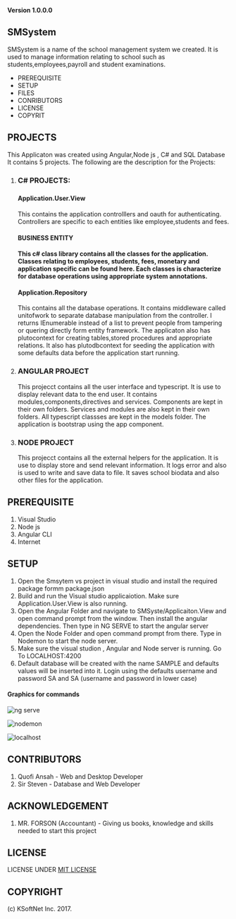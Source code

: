**Version 1.0.0.0**

## SMSystem

SMSystem is a name of the school management system we created. It is used to manage 
information relating to school such as students,employees,payroll and student examinations.

<ul>
  <li>PREREQUISITE</li>
   <li>SETUP</li>
   <li>FILES</li>
   <li>CONRIBUTORS</li>
   <li>LICENSE</li>
   <li>COPYRIT</li>
</ul>

## PROJECTS 
This Applicaton was created using Angular,Node js , C# and SQL Database
It contains 5 projects. The following are the description for the Projects:
  <ol>
            <li> 
                   <h3> C# PROJECTS: <h3>
                      <h4> Application.User.View </h4>
                      <p>
                        This contains the application controlllers and oauth for authenticating. Controllers
                        are specific to each entities like employee,students and fees.
                      </p>
                     <h4>BUSINESS ENTITY<h4>
                      <p>
                        This c# class library contains all the classes for the application. Classes relating to employees,
                        students, fees, monetary and application specific can be found here. Each classes is characterize for 
                        database operations using appropriate system annotations.
                      </p>
                     <h4>Application.Repository</h4>
                      <p>
                        This contains all the database operations. It contains middleware called unitofwork to separate 
                        database manipulation from the controller. I returns IEnumerable instead of a list to prevent people
                        from tampering or quering directly form entity framework.
                        The applicaton also has plutocontext for creating tables,stored procedures and appropriate relations.
                        It also has plutodbcontext for seeding the application with some defaults data before the application 
                        start running.
                      </p>                
          </li>  
          <li>
                      <h3> ANGULAR PROJECT </h3>
                      <p>                        
                        This projecct contains all the user interface and typescript. It is use to 
                        display relevant data to the end user. It contains modules,components,directives
                        and services. Components are kept in their own folders. Services and modules 
                        are also kept in their own folders. All typescript classses are kept in
                        the models folder. The application is bootstrap using the app component.                        
                      </p>
        </li>                        
        <li>
                      <h3>NODE PROJECT</h3>
                      <p> 
                        This projecct contains all the external helpers for the application. It is use to 
                        display store and send relevant information. It logs error and also is used to 
                        write and save data to file. It saves school biodata and also other files for the 
                        application.
                      </p>        
       </li>          
  </ol>


## PREREQUISITE 
  <ol>
      <li>Visual Studio</li>
      <li>Node js</li>
      <li>Angular CLI</li>
      <li>Internet</li>
  </ol>
  
## SETUP

  <ol>
    <li>Open the Smsytem vs project in visual studio and install the required package formm package.json
    </li>
    <li>Build and run the Visual studio applicaiotion. Make sure Application.User.View is also running.
    </li>
    <li>Open the Angular Folder and navigate to SMSyste/Applicaiton.View and open command prompt from the window.
    Then install the angular dependencies. Then type in NG SERVE to start the angular server
    </li>
    <li>Open the Node Folder and open command prompt from there. Type in Nodemon to start the node server.
    </li>
    <li>Make sure the visual studion , Angular and Node server is running. Go To LOCALHOST:4200      
    </li>
    <li>Default database will be created with the name SAMPLE and defaults values will be inserted into it.
     Login using the defaults username and password SA and SA (username and password in lower case) 
    </li>
  </ol>
  
#### Graphics for commands
  
  
![ng serve](https://user-images.githubusercontent.com/33688838/35364634-1bc6bb1e-0168-11e8-8993-0cf6e884b6a3.PNG)

![nodemon](https://user-images.githubusercontent.com/33688838/35364756-d38c8e90-0168-11e8-87bd-cec5da16e622.PNG)

![localhost](https://user-images.githubusercontent.com/33688838/35364825-3064948c-0169-11e8-8d45-601e1671e2a1.PNG)

## CONTRIBUTORS

  <ol>
    <li>Quofi Ansah - Web and Desktop Developer
    </li>
    <li>Sir Steven - Database and Web Developer
    </li>
 </ol>

## ACKNOWLEDGEMENT

<ol>
    <li>MR. FORSON (Accountant) - Giving us books, knowledge and skills needed to start this project
    </li>
</ol>

## LICENSE

LICENSE UNDER [MIT LICENSE](LICENSE)

## COPYRIGHT

(c) KSoftNet Inc. 2017.


